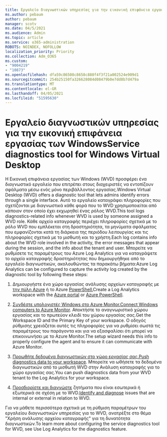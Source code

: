 ```yaml
---
title: Εργαλείο διαγνωστικών υπηρεσίας για την εικονική επιφάνεια εργασίας των Windows
ms.author: pebaum
author: pebaum
manager: scotv
ms.date: 04/5/2021
ms.audience: Admin
ms.topic: article
ms.service: o365-administration
ROBOTS: NOINDEX, NOFOLLOW
localization_priority: Priority
ms.collection: Adm_O365
ms.custom:
- "9004219"
- "10873"
ms.openlocfilehash: dfa59c86508c8658c880f4f3f21a002524e909d1
ms.sourcegitcommit: 254b25150fa326628084d08479b0e7dd8b7d479a
ms.translationtype: MT
ms.contentlocale: el-GR
ms.lasthandoff: 04/05/2021
ms.locfileid: "51595630"
---
```

# <a name="service-diagnostics-tool-for-windows-virtual-desktop"></a><span data-ttu-id="b8f64-102">Εργαλείο διαγνωστικών υπηρεσίας για την εικονική επιφάνεια εργασίας των Windows</span><span class="sxs-lookup"><span data-stu-id="b8f64-102">Service diagnostics tool for Windows Virtual Desktop</span></span>

<span data-ttu-id="b8f64-103">Η Εικονική επιφάνεια εργασίας των Windows (WVD) προσφέρει ένα διαγνωστικό εργαλείο που επιτρέπει στους διαχειριστές να εντοπίζουν σφάλματα μέσω ενός μόνο περιβάλλοντος εργασίας.</span><span class="sxs-lookup"><span data-stu-id="b8f64-103">Windows Virtual Desktop (WVD) offers a diagnostic tool that lets admins identify errors through a single interface.</span></span> <span data-ttu-id="b8f64-104">Αυτό το εργαλείο καταγράφει πληροφορίες που σχετίζονται με διαγνωστικά κάθε φορά που το WVD χρησιμοποιείται από κάποιον στον οποίο έχει εκχωρηθεί ένας ρόλος WVD.</span><span class="sxs-lookup"><span data-stu-id="b8f64-104">This tool logs diagnostics-related info whenever WVD is used by someone assigned a WVD role.</span></span> <span data-ttu-id="b8f64-105">Κάθε αρχείο καταγραφής περιέχει πληροφορίες σχετικά με το ρόλο WVD που εμπλέκεται στη δραστηριότητα, τα μηνύματα σφάλματος που εμφανίζονται κατά τη διάρκεια της περιόδου λειτουργίας και τις πληροφορίες σχετικά με το μισθωτή και το χρήστη.</span><span class="sxs-lookup"><span data-stu-id="b8f64-105">Each log contains info about the WVD role involved in the activity, the error messages that appear during the session, and the info about the tenant and user.</span></span> <span data-ttu-id="b8f64-106">Μπορείτε να ρυθμίσετε τις παραμέτρους του Azure Log Analytics για να καταγράψετε το αρχείο καταγραφής δραστηριότητας που δημιουργήθηκε από το εργαλείο διαγνωστικών, ακολουθώντας τα παρακάτω βήματα:</span><span class="sxs-lookup"><span data-stu-id="b8f64-106">Azure Log Analytics can be configured to capture the activity log created by the diagnostic tool by following these steps:</span></span>

1. <span data-ttu-id="b8f64-107">Δημιουργήστε ένα χώρο εργασίας ανάλυσης αρχείων καταγραφής με [την πύλη Azure](https://go.microsoft.com/fwlink/?linkid=2129500) ή το Azure [PowerShell.](https://go.microsoft.com/fwlink/?linkid=2129501)</span><span class="sxs-lookup"><span data-stu-id="b8f64-107">Create a Log Analytics workspace with the [Azure portal](https://go.microsoft.com/fwlink/?linkid=2129500) or [Azure PowerShell](https://go.microsoft.com/fwlink/?linkid=2129501).</span></span>

1. <span data-ttu-id="b8f64-108">[Συνδέστε υπολογιστές Windows στο Azure Monitor.](https://go.microsoft.com/fwlink/?linkid=2129913)</span><span class="sxs-lookup"><span data-stu-id="b8f64-108">[Connect Windows computers to Azure Monitor](https://go.microsoft.com/fwlink/?linkid=2129913).</span></span> <span data-ttu-id="b8f64-109">Αποκτήστε το αναγνωριστικό χώρου εργασίας και το πρωτεύον κλειδί του χώρου εργασίας σας.</span><span class="sxs-lookup"><span data-stu-id="b8f64-109">Get the Workspace ID and the Primary Key of your workspace.</span></span> <span data-ttu-id="b8f64-110">Ο οδηγός ρύθμισης χρειάζεται αυτές τις πληροφορίες για να ρυθμίσει σωστά τις παραμέτρους του παράγοντα και για να εξασφαλίσει ότι μπορεί να επικοινωνήσει με το Azure Monitor.</span><span class="sxs-lookup"><span data-stu-id="b8f64-110">The setup wizard needs this info to properly configure the agent and to ensure it can communicate with Azure Monitor.</span></span>

1. <span data-ttu-id="b8f64-111">[Προωθήτε δεδομένα διαγνωστικών στο χώρο εργασίας σας.](https://go.microsoft.com/fwlink/?linkid=2128284)</span><span class="sxs-lookup"><span data-stu-id="b8f64-111">[Push diagnostics data to your workspace](https://go.microsoft.com/fwlink/?linkid=2128284).</span></span> <span data-ttu-id="b8f64-112">Μπορείτε να ωθήσετε τα δεδομένα διαγνωστικών από το μισθωτή WVD στην Ανάλυση καταγραφής για το χώρο εργασίας σας.</span><span class="sxs-lookup"><span data-stu-id="b8f64-112">You can push diagnostics data from your WVD tenant to the Log Analytics for your workspace.</span></span>

1. <span data-ttu-id="b8f64-113">[Προσδιορίστε και διαγνώστε](https://docs.microsoft.com/azure/virtual-desktop/diagnostics-role-service#diagnose-issues-with-powershell) ζητήματα που είναι εσωτερικά ή εξωτερικά σε σχέση με το WVD.</span><span class="sxs-lookup"><span data-stu-id="b8f64-113">[Identify and diagnose](https://docs.microsoft.com/azure/virtual-desktop/diagnostics-role-service#diagnose-issues-with-powershell) issues that are internal or external in relation to WVD.</span></span>

<span data-ttu-id="b8f64-114">Για να μάθετε περισσότερα σχετικά με τη ρύθμιση παραμέτρων του εργαλείου διαγνωστικών υπηρεσίας για το WVD, ανατρέξτε στο θέμα "Χρήση ανάλυσης αρχείου καταγραφής" για τη δυνατότητα διαγνωστικών.</span><span class="sxs-lookup"><span data-stu-id="b8f64-114">To learn more about configuring the service diagnostics tool for WVD, see Use Log Analytics for the diagnostics feature.</span></span>